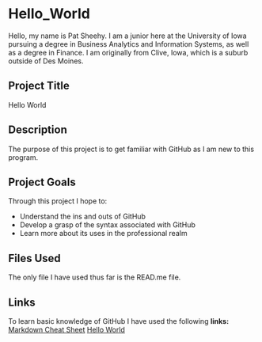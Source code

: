 # Hello_World

Hello, my name is Pat Sheehy. I am a junior here at the University of Iowa pursuing a degree in Business Analytics and Information Systems, as well as a degree in Finance. I am originally from Clive, Iowa, which is a suburb outside of Des Moines.

## Project Title
Hello World

## Description
The purpose of this project is to get familiar with GitHub as I am new to this program.

## Project Goals
Through this project I hope to:
- Understand the ins and outs of GitHub
- Develop a grasp of the syntax associated with GitHub
- Learn more about its uses in the professional realm

## Files Used
The only file I have used thus far is the READ.me file.

## Links
To learn basic knowledge of GitHub I have used the following **links:**
[Markdown Cheat Sheet](https://www.markdownguide.org/cheat-sheet/)
[Hello World](https://guides.github.com/activities/hello-world/)

